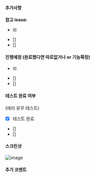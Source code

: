 #### 추가사항

**참고 issue:**

- [x]
- []
- []

#### 진행예정 (완료했다면 따로없거나 or 기능확장)

- [x]
- []
- []

#### 테스트 완료 여부

(에러 유무 테스트)

- [x] 테스트 완료
- []
- [] 

#### 스크린샷

![image](이미지url)

#### 추가 코멘트
